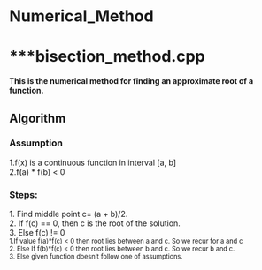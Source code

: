 # Numerical_Method<br>
<h1>***bisection_method.cpp</h1>
<p>T<b>his is the numerical method for finding an approximate root of a function.</b></p>
<h2>Algorithm</h2>
<h3>Assumption</h3>
1.f(x) is a continuous function in interval [a, b]<br>
2.f(a) * f(b) < 0<br>
<h3>Steps:</h3>
1. Find middle point c= (a + b)/2.<br>
2. If f(c) == 0, then c is the root of the solution.<br>
3. Else f(c) != 0<br>
  <sub> 1.If value f(a)*f(c) < 0 then root lies between a and c. So we recur for a and c<br>
   2. Else If f(b)*f(c) < 0 then root lies between b and c. So we recur b and c.<br>
   3. Else given function doesn’t follow one of assumptions.</sub>
